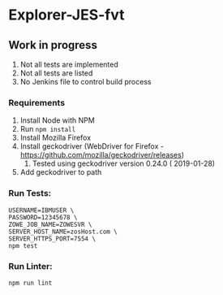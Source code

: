# Explorer-JES-fvt

## Work in progress

1. Not all tests are implemented
2. Not all tests are listed
3. No Jenkins file to control build process

### Requirements

1. Install Node with NPM
2. Run `npm install`
3. Install Mozilla Firefox
4. Install geckodriver (WebDriver for Firefox - https://github.com/mozilla/geckodriver/releases)
    1. Tested using geckodriver version 0.24.0 ( 2019-01-28)
5. Add geckodriver to path

### Run Tests:
```
USERNAME=IBMUSER \
PASSWORD=12345678 \
ZOWE_JOB_NAME=ZOWESVR \
SERVER_HOST_NAME=zosHost.com \
SERVER_HTTPS_PORT=7554 \
npm test
```

### Run Linter:
```
npm run lint
```